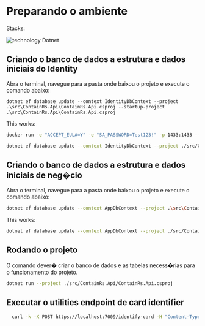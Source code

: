 # Preparando o ambiente
Stacks:

![technology Dotnet](https://img.shields.io/badge/techonolgy-Dotnet-orange)

## Criando o banco de dados a estrutura e dados iniciais do Identity

Abra o terminal, navegue para a pasta onde baixou o projeto e execute o comando abaixo:

```
dotnet ef database update --context IdentityDbContext --project .\src\ContainRs.Api\ContainRs.Api.csproj --startup-project .\src\ContainRs.Api\ContainRs.Api.csproj

```

This works:

```bash
docker run -e "ACCEPT_EULA=Y" -e "SA_PASSWORD=Test123!" -p 1433:1433 --name sqlserver2 -d mcr.microsoft.com/mssql/server:2022-latest

dotnet ef database update --context IdentityDbContext --project ./src/ContainRs.Api/ContainRs.Api.csproj

```

## Criando o banco de dados a estrutura e dados iniciais de neg�cio

Abra o terminal, navegue para a pasta onde baixou o projeto e execute o comando abaixo:

```bash
dotnet ef database update --context AppDbContext --project .\src\ContainRs.Api\ContainRs.Api.csproj --startup-project .\src\ContainRs.Api\ContainRs.Api.csproj
```

This works:

```bash
dotnet ef database update --context AppDbContext --project ./src/ContainRs.Api/ContainRs.Api.csproj
```

## Rodando o projeto

O comando dever� criar o banco de dados e as tabelas necess�rias para o funcionamento do projeto.

```bash
dotnet run --project ./src/ContainRs.Api/ContainRs.Api.csproj
```

## Executar o utilities endpoint de card identifier

```bash
  curl -k -X POST https://localhost:7009/identify-card -H "Content-Type: application/json" -d '"4111111111111111"'
```

